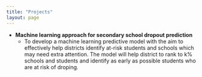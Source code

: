 ```yaml
---
title: "Projects"
layout: page
---
```


* **Machine learning approach for secondary school dropout prediction**
   * To develop a machine learning predictive model with the aim to effectively help districts identify at-risk students and schools which may need extra attention. The model will help district to rank to k% schools and students and identify as early as possible students who are at risk of droping.